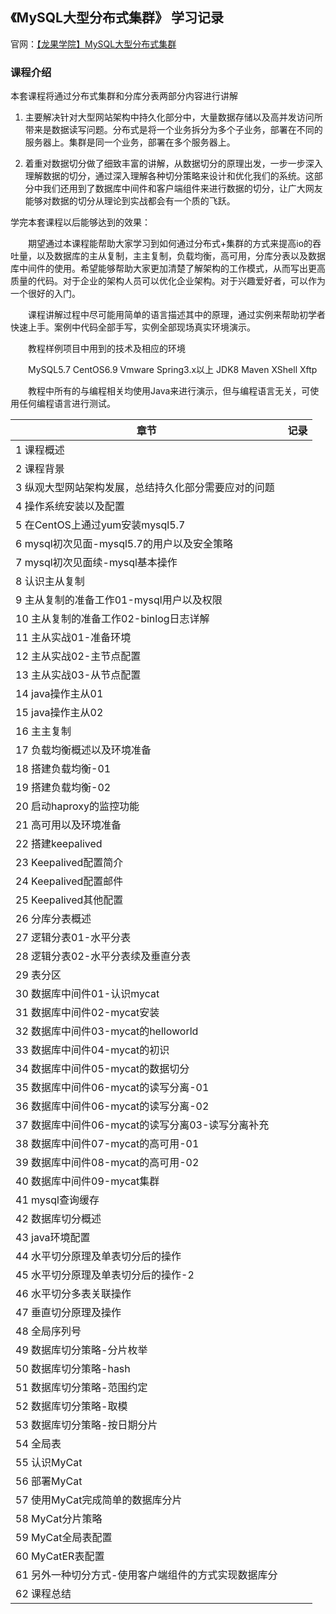 ## 《MySQL大型分布式集群》 学习记录

官网：[【龙果学院】MySQL大型分布式集群](https://www.roncoo.com/course/view/658088f6e77541f5835b61800314083e)

### 课程介绍

本套课程将通过分布式集群和分库分表两部分内容进行讲解

1. 主要解决针对大型网站架构中持久化部分中，大量数据存储以及高并发访问所带来是数据读写问题。分布式是将一个业务拆分为多个子业务，部署在不同的服务器上。集群是同一个业务，部署在多个服务器上。

2. 着重对数据切分做了细致丰富的讲解，从数据切分的原理出发，一步一步深入理解数据的切分，通过深入理解各种切分策略来设计和优化我们的系统。这部分中我们还用到了数据库中间件和客户端组件来进行数据的切分，让广大网友能够对数据的切分从理论到实战都会有一个质的飞跃。

学完本套课程以后能够达到的效果：

　　期望通过本课程能帮助大家学习到如何通过分布式+集群的方式来提高io的吞吐量，以及数据库的主从复制，主主复制，负载均衡，高可用，分库分表以及数据库中间件的使用。希望能够帮助大家更加清楚了解架构的工作模式，从而写出更高质量的代码。对于企业的架构人员可以优化企业架构。对于兴趣爱好者，可以作为一个很好的入门。

　　课程讲解过程中尽可能用简单的语言描述其中的原理，通过实例来帮助初学者快速上手。案例中代码全部手写，实例全部现场真实环境演示。

　　教程样例项目中用到的技术及相应的环境

　　MySQL5.7  CentOS6.9  Vmware  Spring3.x以上  JDK8  Maven XShell Xftp

　　教程中所有的与编程相关均使用Java来进行演示，但与编程语言无关，可使用任何编程语言进行测试。  



| 章节                                                 | 记录 |
| ---------------------------------------------------- | ---- |
| 1 课程概述                                           |      |
| 2 课程背景                                           |      |
| 3 纵观大型网站架构发展，总结持久化部分需要应对的问题 |      |
| 4 操作系统安装以及配置                               |      |
| 5 在CentOS上通过yum安装mysql5.7                      |      |
| 6 mysql初次见面-mysql5.7的用户以及安全策略           |      |
| 7 mysql初次见面续-mysql基本操作                      |      |
| 8 认识主从复制                                       |      |
| 9 主从复制的准备工作01-mysql用户以及权限             |      |
| 10 主从复制的准备工作02-binlog日志详解               |      |
| 11 主从实战01-准备环境                               |      |
| 12 主从实战02-主节点配置                             |      |
| 13 主从实战03-从节点配置                             |      |
| 14 java操作主从01                                    |      |
| 15 java操作主从02                                    |      |
| 16 主主复制                                          |      |
| 17 负载均衡概述以及环境准备                          |      |
| 18 搭建负载均衡-01                                   |      |
| 19 搭建负载均衡-02                                   |      |
| 20 启动haproxy的监控功能                             |      |
| 21 高可用以及环境准备                                |      |
| 22 搭建keepalived                                    |      |
| 23 Keepalived配置简介                                |      |
| 24 Keepalived配置邮件                                |      |
| 25 Keepalived其他配置                                |      |
| 26 分库分表概述                                      |      |
| 27 逻辑分表01-水平分表                               |      |
| 28 逻辑分表02-水平分表续及垂直分表                   |      |
| 29 表分区                                            |      |
| 30 数据库中间件01-认识mycat                          |      |
| 31 数据库中间件02-mycat安装                          |      |
| 32 数据库中间件03-mycat的helloworld                  |      |
| 33 数据库中间件04-mycat的初识                        |      |
| 34 数据库中间件05-mycat的数据切分                    |      |
| 35 数据库中间件06-mycat的读写分离-01                 |      |
| 36 数据库中间件06-mycat的读写分离-02                 |      |
| 37 数据库中间件06-mycat的读写分离03-读写分离补充     |      |
| 38 数据库中间件07-mycat的高可用-01                   |      |
| 39 数据库中间件08-mycat的高可用-02                   |      |
| 40 数据库中间件09-mycat集群                          |      |
| 41 mysql查询缓存                                     |      |
| 42 数据库切分概述                                    |      |
| 43 java环境配置                                      |      |
| 44 水平切分原理及单表切分后的操作                    |      |
| 45 水平切分原理及单表切分后的操作-2                  |      |
| 46 水平切分多表关联操作                              |      |
| 47 垂直切分原理及操作                                |      |
| 48 全局序列号                                        |      |
| 49 数据库切分策略-分片枚举                           |      |
| 50 数据库切分策略-hash                               |      |
| 51 数据库切分策略-范围约定                           |      |
| 52 数据库切分策略-取模                               |      |
| 53 数据库切分策略-按日期分片                         |      |
| 54 全局表                                            |      |
| 55 认识MyCat                                         |      |
| 56 部署MyCat                                         |      |
| 57 使用MyCat完成简单的数据库分片                     |      |
| 58 MyCat分片策略                                     |      |
| 59 MyCat全局表配置                                   |      |
| 60 MyCatER表配置                                     |      |
| 61 另外一种切分方式-使用客户端组件的方式实现数据库分 |      |
| 62 课程总结                                          |      |